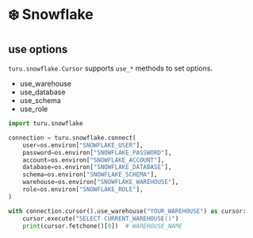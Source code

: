 # :snowflake: Snowflake

## use options

`turu.snowflake.Cursor` supports `use_*` methods to set options.

- use_warehouse
- use_database
- use_schema
- use_role


```python
import turu.snowflake

connection = turu.snowflake.connect(
    user=os.environ["SNOWFLAKE_USER"],
    password=os.environ["SNOWFLAKE_PASSWORD"],
    account=os.environ["SNOWFLAKE_ACCOUNT"],
    database=os.environ["SNOWFLAKE_DATABASE"],
    schema=os.environ["SNOWFLAKE_SCHEMA"],
    warehouse=os.environ["SNOWFLAKE_WAREHOUSE"],
    role=os.environ["SNOWFLAKE_ROLE"],
)

with connection.cursor().use_warehouse("YOUR_WAREHOUSE") as cursor:
    cursor.execute("SELECT CURRENT_WAREHOUSE()")
    print(cursor.fetchone()[0])  # WAREHOUSE_NAME
```
